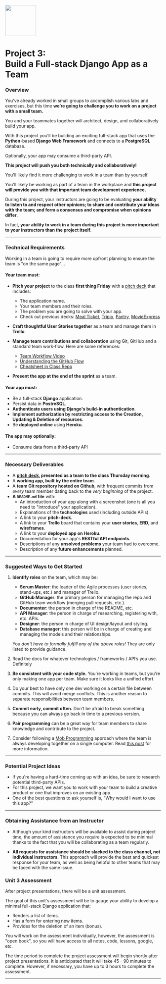 <img src="https://i.imgur.com/2y0Lyzy.png" width=100>

# Project 3:<br>Build a Full-stack Django App as a Team

### Overview

You’ve already worked in small groups to accomplish various labs and exercises, but this time **we’re going to challenge you to work on a
project with a small team.**

You and your teammates together will architect, design, and collaboratively build your app.

With this project you'll be building an exciting full-stack app that uses the **Python**-based **Django Web Framework** and connects to a **PostgreSQL** database.

Optionally, your app may consume a third-party API.

**This project will push you both technically and collaboratively!**

You'll likely find it more challenging to work in a team than by yourself.

You'll likely be working as part of a team in the workplace and **this project will provide you with that important team development experience.**

During this project, your instructors are going to be evaluating **your ability to listen to and respect other opinions; to share and contribute your ideas with the team; and form a consensus and compromise when opinions differ**.

In fact, **your ability to work in a team during this project is more important to your instructors than the project itself**.

---

### Technical Requirements

Working in a team is going to require more upfront planning to ensure the team is "on the same page"...

#### Your team must:

- **Pitch your project** to the class **first thing Friday** with a [pitch deck][pitch-deck] that includes:
  - The application name.
  - Your team members and their roles.
  - The problem you are going to solve with your app.
  - Check out previous decks: [Meal Ticket](https://docs.google.com/presentation/d/1CsBuC-a_AZ1yXJEE-EbptPIdgj1MktiNALyQyhaFfrM/edit#slide=id.p), [Tripio](https://docs.google.com/presentation/d/1gvOypLc4VjKqJzdAW68iwh28uGDSH4Sp1KnA5grDo2g/edit#slide=id.p), [Pantry](https://docs.google.com/presentation/d/1WvHoN5MNaRembgcoog5p0GtivVCOZSzvfPyeevzy08g/edit), [MovieExpress](https://docs.google.com/presentation/d/1Z-ng_6QpUF0pMHOfKNxfRfOLiK-uaXYOyxv94g3kKgI/edit#slide=id.p)

- **Craft thoughtful User Stories together** as a team and manage them in **Trello**.
- **Manage team contributions and collaboration** using Git, GitHub and a standard team work-flow.  Here are some references:
	- [Team Workflow Video](https://www.youtube.com/watch?v=oFYyTZwMyAg)
	- [Understanding the GitHub Flow](https://guides.github.com/introduction/flow/)
	- [Cheatsheet in Class Repo](../../resources/git_workflow_team_cheatsheet.md)
- **Present the app at the end of the sprint** as a team.

#### Your app must:

- Be a full-stack **Django** application.
- Persist data in **PostreSQL**.
- **Authenticate users using Django's build-in authentication**.
- **Implement authorization by restricting access to the Creation, Updating & Deletion of resources.**
- Be **deployed online** using **Heroku**.

#### The app may optionally:

- Consume data from a third-party API

---

### Necessary Deliverables

- A **[pitch deck][pitch-deck], presented as a team to the class Thursday morning**.
- A **working app, built by the entire team**.
- A **team Git repository hosted on Github**, with frequent commits from
  *every* team member dating back to the *very beginning* of the project.
- **A `README.md` file** with:
	- An introduction of your app along with a screenshot (one is all you need to "introduce" your application).
    - Explanations of the **technologies** used (including outside APIs).
    - A link to your **pitch-deck**.
    - A link to your **Trello** board that contains your **user stories**, **ERD**, and **wireframes**.
    - A link to your **deployed app on Heroku**.
    - Documentation for your app's **RESTful API endpoints**.
    - Descriptions of any **unsolved problems** your team had to overcome.
    - Description of any **future enhancements** planned.

---

### Suggested Ways to Get Started

1.  **Identify roles** on the team, which may be:

    - **Scrum Master**: the leader of the Agile processes (user stories, stand-ups, etc.) and manager of Trello.
    - **GitHub Manager**: the primary person for managing the repo and GitHub  team workflow (merging pull requests, etc.).
    - **Documenter**: the person in charge of the README, etc.
    - **API Manager**: the person in charge of researching, registering with, etc. APIs.
    - **Designer**: the person in charge of UI design/layout and styling.
    - **Database manager**: this person will be in charge of creating and
      managing the models and their relationships.

    You *don't have to formally fulfill any of the above roles!* They are only listed to provide guidance.
2.  Read the docs for whatever technologies / frameworks / API’s you use. Definitely 
3.  **Be consistent with your code style.** You're working in teams, but
    you're only making one app per team. Make sure it looks like a unified
    effort.
4. Do your best to have only one dev working on a certain file between commits.  This will avoid merge conflicts. This is another reason to separate responsibilities between team members.
5.  **Commit early, commit often.** Don’t be afraid to break something
    because you can always go back in time to a previous version.
6. **Pair programming** can be a great way for team members to share knowledge and contribute to the project.
7. Consider following a [Mob Programming](https://en.wikipedia.org/wiki/Mob_programming) approach where the team is always developing together on a single computer.  Read [this post](http://underthehood.meltwater.com/blog/2016/06/01/mob-programming/) for more information.

---

### Potential Project Ideas

- If you're having a hard-time coming up with an idea, be sure to research potential third-party APIs.
- For this project, we want you to work with your team to build a creative product or one that improves on an existing app.
- One of the best questions to ask yourself is, "Why would I want to use this app?"

---

### Obtaining Assistance from an Instructor

- Although your kind instructors will be available to assist during project time, the amount of assistance you require is expected to be minimal thanks to the fact that you will be collaborating as a team regularly. 

- **All requests for assistance should be slacked to the class channel, not individual instructors**.  This approach will provide the best and quickest response for your team, as well as being helpful to other teams that may be faced with the same issue.

### Unit 3 Assessment

After project presentations, there will be a unit assessment.

The goal of this unit's assessment will be to gauge your ability to develop a minimal full-stack Django application that:

- Renders a list of items.
- Has a form for entering new items.
- Provides for the deletion of an item (bonus).

You will work on the assessment individually, however, the assessment is "open book", so you will have access to all notes, code, lessons, google, etc.

The time period to complete the project assessment will begin shortly after project presentations.  It is anticipated that it will take 45 - 90 minutes to complete.  However, if necessary, you have up to 3 hours to complete the assessment.


<!-- LINKS -->

[pitch-deck]: https://pitchdeck.improvepresentation.com/what-is-a-pitch-deck
[inception]:  https://blog.pivotal.io/labs/labs/agile-inception_knowing-what-to-build-and-where-to-start

---

